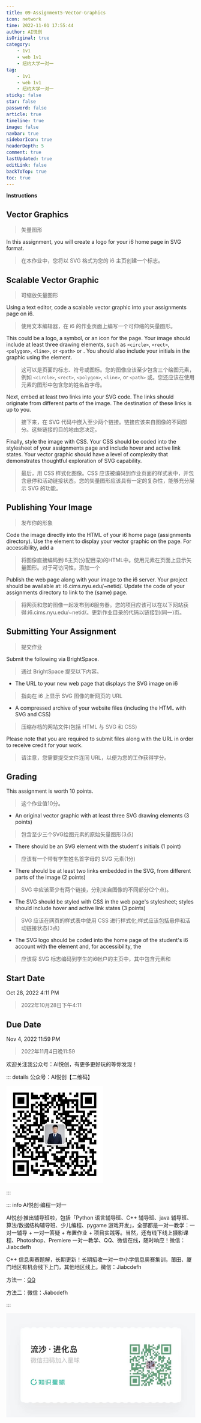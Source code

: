 ```yaml
---
title: 09-Assignment5-Vector-Graphics
icon: network
time: 2022-11-01 17:55:44
author: AI悦创
isOriginal: true
category: 
    - 1v1
    - web 1v1
    - 纽约大学一对一
tag:
    - 1v1
    - web 1v1
    - 纽约大学一对一
sticky: false
star: false
password: false
article: true
timeline: true
image: false
navbar: true
sidebarIcon: true
headerDepth: 5
comment: true
lastUpdated: true
editLink: false
backToTop: true
toc: true
---
```


**Instructions**

## Vector Graphics

> 矢量图形

In this assignment, you will create a logo for your i6 home page in SVG format.

> 在本作业中，您将以 SVG 格式为您的 i6 主页创建一个标志。

## Scalable Vector Graphic

> 可缩放矢量图形

Using a text editor, code a scalable vector graphic into your assignments page on i6. 

> 使用文本编辑器，在 i6 的作业页面上编写一个可伸缩的矢量图形。

This could be a logo, a symbol, or an icon for the page. Your image should include at least three drawing elements, such as `<circle>`, `<rect>`, `<polygon>`, `<line>`, or `<path>` or . You should also include your initials in the graphic using the element.

> 这可以是页面的标志、符号或图标。您的图像应该至少包含三个绘图元素，例如 `<circle>`, `<rect>`, `<polygon>`, `<line>`, or `<path>` 或。您还应该在使用元素的图形中包含您的姓名首字母。

Next, embed at least two links into your SVG code. The links should originate from different parts of the image. The destination of these links is up to you.

> 接下来，在 SVG 代码中嵌入至少两个链接。链接应该来自图像的不同部分。这些链接的目的地由您决定。

Finally, style the image with CSS. Your CSS should be coded into the stylesheet of your assignments page and include hover and active link states. Your vector graphic should have a level of complexity that demonstrates thoughtful exploration of SVG capability.

> 最后，用 CSS 样式化图像。CSS 应该被编码到作业页面的样式表中，并包含悬停和活动链接状态。您的矢量图形应该具有一定的复杂性，能够充分展示 SVG 的功能。

## Publishing Your Image

> 发布你的形象

Code the image directly into the HTML of your i6 home page (assignments directory). Use the element to display your vector graphic on the page. For accessibility, add a

> 将图像直接编码到i6主页(分配目录)的HTML中。使用元素在页面上显示矢量图形。对于可访问性，添加一个

Publish the web page along with your image to the i6 server. Your project should be available at: i6.cims.nyu.edu/~netid/. Update the code of your assignments directory to link to the (same) page.

> 将网页和您的图像一起发布到i6服务器。您的项目应该可以在以下网站获得:i6.cims.nyu.edu/~netid/。更新作业目录的代码以链接到(同一)页。

## Submitting Your Assignment

> 提交作业

Submit the following via BrightSpace.

> 通过 BrightSpace 提交以下内容。

- The URL to your new web page that displays the SVG image on i6

> 指向在 i6 上显示 SVG 图像的新网页的 URL

- A compressed archive of your website files (including the HTML with SVG and CSS)

> 压缩存档的网站文件(包括 HTML 与 SVG 和 CSS)

Please note that you are required to submit files along with the URL in order to receive credit for your work.

> 请注意，您需要提交文件连同 URL，以便为您的工作获得学分。

## Grading

This assignment is worth 10 points.

> 这个作业值10分。

- An original vector graphic with at least three SVG drawing elements (3 points)

> 包含至少三个SVG绘图元素的原始矢量图形(3点)

- There should be an SVG element with the student's initials (1 point)

> 应该有一个带有学生姓名首字母的 SVG 元素(1分)

- There should be at least two links embedded in the SVG, from different parts of the image (2 points)

> SVG 中应该至少有两个链接，分别来自图像的不同部分(2个点)。

- The SVG should be styled with CSS in the web page's stylesheet; styles should include hover and active link states (3 points)

> SVG 应该在网页的样式表中使用 CSS 进行样式化;样式应该包括悬停和活动链接状态(3点)

- The SVG logo should be coded into the home page of the student's i6 account with the element and, for accessibility, the

> 应该将 SVG 标志编码到学生的i6帐户的主页中，其中包含元素和

## Start Date

Oct 28, 2022 4:11 PM

> 2022年10月28日下午4:11

## Due Date

Nov 4, 2022 11:59 PM

> 2022年11月4日晚11:59



欢迎关注我公众号：AI悦创，有更多更好玩的等你发现！


::: details 公众号：AI悦创【二维码】

![](/gzh.jpg)

:::

::: info AI悦创·编程一对一

AI悦创·推出辅导班啦，包括「Python 语言辅导班、C++ 辅导班、java 辅导班、算法/数据结构辅导班、少儿编程、pygame 游戏开发」，全部都是一对一教学：一对一辅导 + 一对一答疑 + 布置作业 + 项目实践等。当然，还有线下线上摄影课程、Photoshop、Premiere 一对一教学、QQ、微信在线，随时响应！微信：Jiabcdefh

C++ 信息奥赛题解，长期更新！长期招收一对一中小学信息奥赛集训，莆田、厦门地区有机会线下上门，其他地区线上。微信：Jiabcdefh

方法一：[QQ](http://wpa.qq.com/msgrd?v=3&uin=1432803776&site=qq&menu=yes)

方法二：微信：Jiabcdefh

:::

![](/zsxq.jpg)